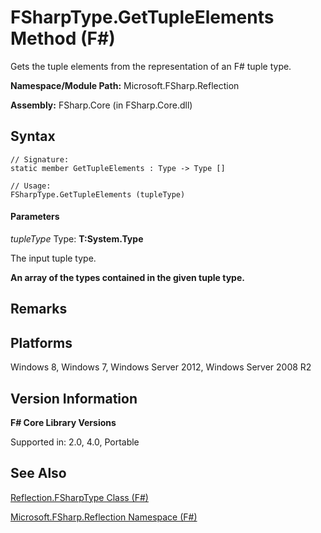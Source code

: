 # FSharpType.GetTupleElements Method (F#)

Gets the tuple elements from the representation of an F# tuple type.

**Namespace/Module Path:** Microsoft.FSharp.Reflection

**Assembly:** FSharp.Core (in FSharp.Core.dll)


## Syntax

```
// Signature:
static member GetTupleElements : Type -> Type []

// Usage:
FSharpType.GetTupleElements (tupleType)
```

#### Parameters
*tupleType*
Type: **T:System.Type**


The input tuple type.



**An array of the types contained in the given tuple type.**
## Remarks

## Platforms
Windows 8, Windows 7, Windows Server 2012, Windows Server 2008 R2


## Version Information
**F# Core Library Versions**

Supported in: 2.0, 4.0, Portable




## See Also
[Reflection.FSharpType Class &#40;F&#35;&#41;](Reflection.FSharpType+Class+%28FSharp%29.md)

[Microsoft.FSharp.Reflection Namespace &#40;F&#35;&#41;](Microsoft.FSharp.Reflection+Namespace+%28FSharp%29.md)

